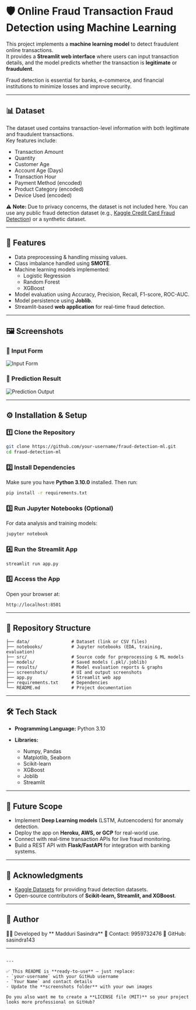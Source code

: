
# 🛡️ Online Fraud Transaction Fraud Detection using Machine Learning  

This project implements a **machine learning model** to detect fraudulent online transactions.  
It provides a **Streamlit web interface** where users can input transaction details, and the model predicts whether the transaction is **legitimate** or **fraudulent**.  

Fraud detection is essential for banks, e-commerce, and financial institutions to minimize losses and improve security.  

---

## 📊 Dataset  

The dataset used contains transaction-level information with both legitimate and fraudulent transactions.  
Key features include:  
- Transaction Amount  
- Quantity  
- Customer Age  
- Account Age (Days)  
- Transaction Hour  
- Payment Method (encoded)  
- Product Category (encoded)  
- Device Used (encoded)  

⚠️ **Note:** Due to privacy concerns, the dataset is not included here. You can use any public fraud detection dataset (e.g., [Kaggle Credit Card Fraud Detection](https://www.kaggle.com/mlg-ulb/creditcardfraud)) or a synthetic dataset.  

---

## 🚀 Features  

- Data preprocessing & handling missing values.  
- Class imbalance handled using **SMOTE**.  
- Machine learning models implemented:  
  - Logistic Regression  
  - Random Forest  
  - XGBoost  
- Model evaluation using Accuracy, Precision, Recall, F1-score, ROC-AUC.  
- Model persistence using **Joblib**.  
- Streamlit-based **web application** for real-time fraud detection.  

---

## 🖼️ Screenshots  

### 🔹 Input Form  
![Input Form](./screenshots/input_form.png)  

### 🔹 Prediction Result  
![Prediction Output](./screenshots/output_prediction.png)  

---

## ⚙️ Installation & Setup  

### 1️⃣ Clone the Repository  
```bash
git clone https://github.com/your-username/fraud-detection-ml.git
cd fraud-detection-ml
````

### 2️⃣ Install Dependencies

Make sure you have **Python 3.10.0** installed. Then run:

```bash
pip install -r requirements.txt
```

### 3️⃣ Run Jupyter Notebooks (Optional)

For data analysis and training models:

```bash
jupyter notebook
```

### 4️⃣ Run the Streamlit App

```bash
streamlit run app.py
```

### 5️⃣ Access the App

Open your browser at:

```
http://localhost:8501
```

---

## 📁 Repository Structure

```
├── data/                # Dataset (link or CSV files)
├── notebooks/           # Jupyter notebooks (EDA, training, evaluation)
├── src/                 # Source code for preprocessing & ML models
├── models/              # Saved models (.pkl/.joblib)
├── results/             # Model evaluation reports & graphs
├── screenshots/         # UI and output screenshots
├── app.py               # Streamlit web app
├── requirements.txt     # Dependencies
└── README.md            # Project documentation
```

---

## 🛠️ Tech Stack

* **Programming Language:** Python 3.10
* **Libraries:**

  * Numpy, Pandas
  * Matplotlib, Seaborn
  * Scikit-learn
  * XGBoost
  * Joblib
  * Streamlit

---

## 🔮 Future Scope

* Implement **Deep Learning models** (LSTM, Autoencoders) for anomaly detection.
* Deploy the app on **Heroku, AWS, or GCP** for real-world use.
* Connect with real-time transaction APIs for live fraud monitoring.
* Build a REST API with **Flask/FastAPI** for integration with banking systems.

---

## 🙌 Acknowledgments

* [Kaggle Datasets](https://www.kaggle.com/) for providing fraud detection datasets.
* Open-source contributors of **Scikit-learn, Streamlit, and XGBoost**.

---

## 📌 Author

👨‍💻 Developed by ** Madduri Sasindra**
📧 Contact: 9959732476
🔗 GitHub: sasindra143

---

```

---

✅ This README is **ready-to-use** — just replace:  
- `your-username` with your GitHub username  
- `Your Name` and contact details  
- Update the **screenshots folder** with your own images  

Do you also want me to create a **LICENSE file (MIT)** so your project looks more professional on GitHub?
```
